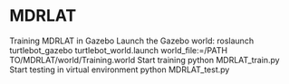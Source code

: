 # MDRLAT
Training MDRLAT in Gazebo
Launch the Gazebo world:
roslaunch turtlebot_gazebo turtlebot_world.launch world_file:=/PATH TO/MDRLAT/world/Training.world
Start training
python MDRLAT_train.py
Start testing in virtual environment
python MDRLAT_test.py

